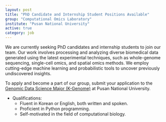 ```yaml
---
layout: post
title: "PhD Candidate and Internship Student Positions Available"
group: "Computational Omics Laboratory"
institute: "Pusan National University"
active: true
category: job
---
```


We are currently seeking PhD candidates and internship students to join our team. Our work involves processing and analyzing diverse biomedical data generated using the latest experimental techniques, such as whole-genome sequencing, single-cell omics, and spatial omics methods. We employ cutting-edge machine learning and probabilistic tools to uncover previously undiscovered insights.

To apply and become a part of our group, submit your application to the [Genomic Data Science Major (K-Genome)](https://genomicdata.pusan.ac.kr/) at Pusan National University.

- Qualifications:
  - Fluent in Korean or English, both written and spoken.
  - Proficient in Python programming.
  - Self-motivated in the field of computational biology.